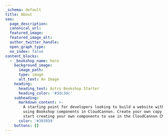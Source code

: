 ```yaml
---
_schema: default
title: About
seo:
  page_description:
  canonical_url:
  featured_image:
  featured_image_alt:
  author_twitter_handle:
  open_graph_type:
  no_index: false
content_blocks:
  - _bookshop_name: hero
    background_image:
      image_path:
      type: image
      alt_text: An Image
    heading:
      heading_text: Astro Bookshop Starter
      heading_color: '#3dc3dc'
    subheading:
      markdown_content: >-
        A starting point for developers looking to build a website with Astro,
        using Bookshop components in CloudCannon. Create your own copy, and
        start creating your own components to use in the CloudCannon CMS.
      color: '#393939'
    buttons: []
---
```

